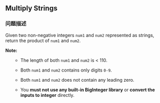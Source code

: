 ## Multiply Strings  
### 问题描述
Given two non-negative integers `num1` and `num2` represented as strings, return the product of `num1` and `num2`.

**Note:**
<ol>
- The length of both `num1` and `num2` is < 110.
- Both `num1` and `num2` contains only digits `0-9`.
- Both `num1` and `num2` does not contain any leading zero.
- You **must not use any built-in BigInteger library** or **convert the inputs to integer** directly.
</ol>

